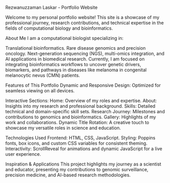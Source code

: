 Rezwanuzzaman Laskar - Portfolio Website

Welcome to my personal portfolio website! This site is a showcase of my professional journey, research contributions, and technical expertise in the fields of computational biology and bioinformatics.

About Me
I am a computational biologist specializing in:

Translational bioinformatics.
Rare disease genomics and precision oncology.
Next-generation sequencing (NGS), multi-omics integration, and AI applications in biomedical research.
Currently, I am focused on integrating bioinformatics workflows to uncover genetic drivers, biomarkers, and pathways in diseases like melanoma in congenital melanocytic nevus (CMN) patients.

Features of This Portfolio
  Dynamic and Responsive Design: Optimized for seamless viewing on all devices.

Interactive Sections:
  Home: Overview of my roles and expertise.
  About: Insights into my research and professional background.
  Skills: Detailed technical and domain-specific skill sets.
  Research Journey: Milestones and contributions to genomics and bioinformatics.
  Gallery: Highlights of my work and collaborations.
  Dynamic Title Rotation: A creative touch to showcase my versatile roles in science and education.

Technologies Used
  Frontend: HTML, CSS, JavaScript.
  Styling: Poppins fonts, box icons, and custom CSS variables for consistent theming.
  Interactivity: ScrollReveal for animations and dynamic JavaScript for a live user experience.

Inspiration & Applications
This project highlights my journey as a scientist and educator, presenting my contributions to genomic surveillance, precision medicine, and AI-based research methodologies.


